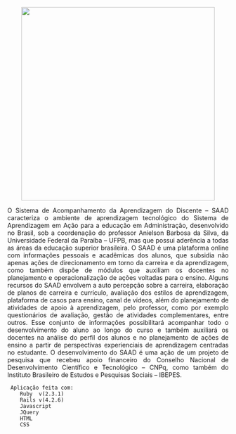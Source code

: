
<p align="center">
  <img width="440" height="440" src="http://saad.net.br/wp-content/uploads/2018/09/mais-claro.jpg">
</p>
<p align="justify">
O Sistema de Acompanhamento da Aprendizagem do Discente – SAAD caracteriza o ambiente de aprendizagem tecnológico do Sistema de Aprendizagem em Ação para a educação em Administração, desenvolvido no Brasil, sob a coordenação do professor Anielson Barbosa da Silva, da Universidade Federal da Paraíba – UFPB, mas que possui aderência a todas as áreas da educação superior brasileira. O SAAD é uma plataforma online com informações pessoais e acadêmicas dos alunos, que subsidia não apenas ações de direcionamento em torno da carreira e da aprendizagem, como também dispõe de módulos que auxiliam os docentes no planejamento e operacionalização de ações voltadas para o ensino. Alguns recursos do SAAD envolvem a auto percepção sobre a carreira, elaboração de planos de carreira e currículo, avaliação dos estilos de aprendizagem, plataforma de casos para ensino, canal de vídeos, além do planejamento de atividades de apoio à aprendizagem, pelo professor, como por exemplo questionários de avaliação, gestão de atividades complementares, entre outros. Esse conjunto de informações possibilitará acompanhar todo o desenvolvimento do aluno ao longo do curso e também auxiliará os docentes na análise do perfil dos alunos e no planejamento de ações de ensino a partir de perspectivas experienciais de aprendizagem centradas no estudante. O desenvolvimento do SAAD é uma ação de um projeto de pesquisa que recebeu apoio financeiro do Conselho Nacional de Desenvolvimento Científico e Tecnológico – CNPq, como também do Instituto Brasileiro de Estudos e Pesquisas Sociais – IBEPES.
</p>

     Aplicação feita com:
        Ruby  v(2.3.1)
        Rails v(4.2.6)
        Javascript 
        JQuery
        HTML 
        CSS
